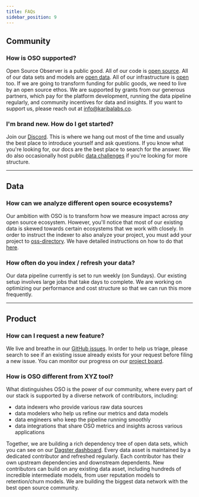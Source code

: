 ```yaml
---
title: FAQs
sidebar_position: 9
---
```


## Community

### How is OSO supported?

Open Source Observer is a public good.
All of our code is [open source](https://github.com/opensource-observer/oso/).
All of our data sets and models are [open data](../integrate/datasets/index.mdx).
All of our infrastructure is [open](https://dagster.opensource.observer/locations) too.
If we are going to transform funding for public goods,
we need to live by an open source ethos.
We are supported by grants from our generous partners, which pay for
the platform development, running the data pipeline regularly,
and community incentives for data and insights.
If you want to support us, please reach out at
[info@karibalabs.co](mailto:info@karibalabs.co).

### I'm brand new. How do I get started?

Join our [Discord](https://www.opensource.observer/discord).
This is where we hang out most of the time and usually the best place
to introduce yourself and ask questions.
If you know what you're looking for, our docs are the best place
to search for the answer.
We do also occasionally host public
[data challenges](../contribute-models/challenges/index.md)
if you're looking for more structure.

---

## Data

### How can we analyze different open source ecosystems?

Our ambition with OSO is to transform how we measure impact
across _any_ open source ecosystem.
However, you'll notice that most of our existing data
is skewed towards certain ecosystems that we work with closely.
In order to instruct the indexer to also analyze your project,
you must add your project to
[oss-directory](https://github.com/opensource-observer/oss-directory/).
We have detailed instructions on how to do that
[here](../projects).

### How often do you index / refresh your data?

Our data pipeline currently is set to run weekly (on Sundays).
Our existing setup involves large jobs that take days to complete.
We are working on optimizing our performance and cost structure
so that we can run this more frequently.

---

## Product

### How can I request a new feature?

We live and breathe in our
[GitHub issues](https://github.com/opensource-observer/oso/issues/).
In order to help us triage, please search to see if an existing issue
already exists for your request before filing a new issue.
You can monitor our progress on our
[project board](https://github.com/orgs/opensource-observer/projects/3/views/10).

### How is OSO different from XYZ tool?

What distinguishes OSO is the power of our community,
where every part of our stack is supported by a diverse network of contributors, including:

- data indexers who provide various raw data sources
- data modelers who help us refine our metrics and data models
- data engineers who keep the pipeline running smoothly
- data integrations that share OSO metrics and insights across various applications

Together, we are building a rich dependency tree of open data sets,
which you can see on our
[Dagster dashboard](https://dagster.opensource.observer/assets).
Every data asset is maintained by a dedicated contributor and refreshed regularly.
Each contributor has their own upstream dependencies and downstream dependents.
New contributors can build on any existing data asset, including hundreds
of incredible intermediate models, from user reputation models to retention/churn models.
We are building the biggest data network with the best open source community.
